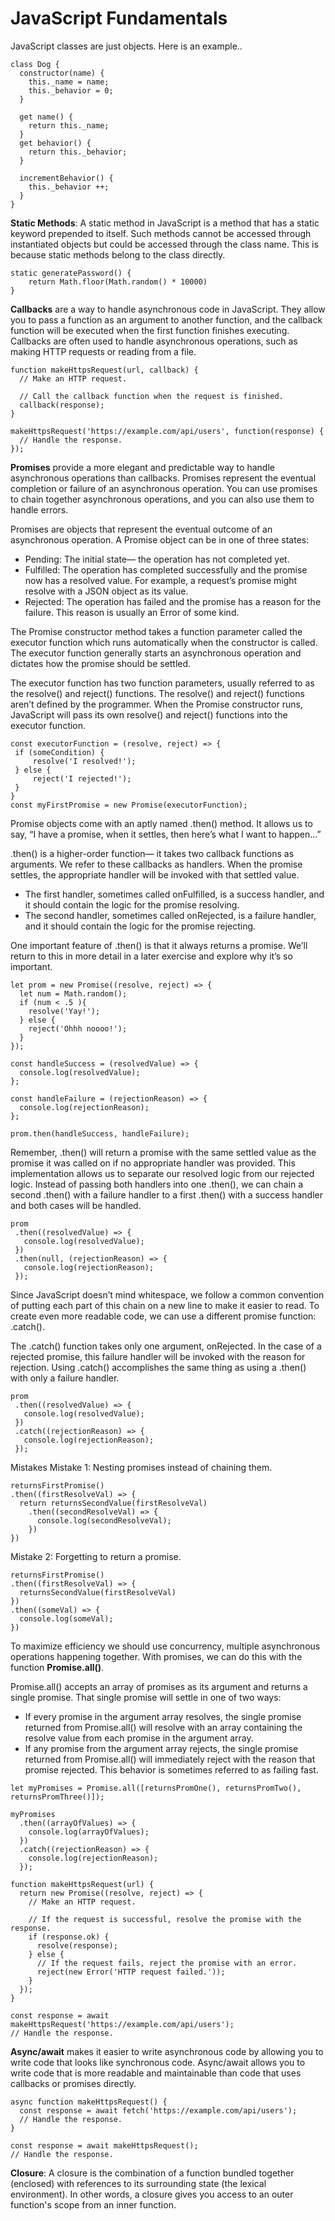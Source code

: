 # JavaScript Fundamentals

JavaScript classes are just objects. Here is an example..
~~~
class Dog {
  constructor(name) {
    this._name = name;
    this._behavior = 0;
  }

  get name() {
    return this._name;
  }
  get behavior() {
    return this._behavior;
  }   

  incrementBehavior() {
    this._behavior ++;
  }
}
~~~

**Static Methods**: A static method in JavaScript is a method that has a static keyword prepended to itself. Such methods cannot be accessed through instantiated objects but could be accessed through the class name. This is because static methods belong to the class directly.
~~~
static generatePassword() {
    return Math.floor(Math.random() * 10000)
}
~~~


**Callbacks** are a way to handle asynchronous code in JavaScript. They allow you to pass a function as an argument to another function, and the callback function will be executed when the first function finishes executing. Callbacks are often used to handle asynchronous operations, such as making HTTP requests or reading from a file.
~~~
function makeHttpsRequest(url, callback) {
  // Make an HTTP request.

  // Call the callback function when the request is finished.
  callback(response);
}

makeHttpsRequest('https://example.com/api/users', function(response) {
  // Handle the response.
});
~~~

**Promises** provide a more elegant and predictable way to handle asynchronous operations than callbacks. Promises represent the eventual completion or failure of an asynchronous operation. You can use promises to chain together asynchronous operations, and you can also use them to handle errors.

Promises are objects that represent the eventual outcome of an asynchronous operation. A Promise object can be in one of three states:
- Pending: The initial state— the operation has not completed yet.
- Fulfilled: The operation has completed successfully and the promise now has a resolved value. For example, a request’s promise might resolve with a JSON object as its value.
- Rejected: The operation has failed and the promise has a reason for the failure. This reason is usually an Error of some kind.

The Promise constructor method takes a function parameter called the executor function which runs automatically when the constructor is called. The executor function generally starts an asynchronous operation and dictates how the promise should be settled.

The executor function has two function parameters, usually referred to as the resolve() and reject() functions. The resolve() and reject() functions aren’t defined by the programmer. When the Promise constructor runs, JavaScript will pass its own resolve() and reject() functions into the executor function.

~~~
const executorFunction = (resolve, reject) => {
 if (someCondition) {
     resolve('I resolved!');
 } else {
     reject('I rejected!'); 
 }
}
const myFirstPromise = new Promise(executorFunction);
~~~

Promise objects come with an aptly named .then() method. It allows us to say, “I have a promise, when it settles, then here’s what I want to happen…”

.then() is a higher-order function— it takes two callback functions as arguments. We refer to these callbacks as handlers. When the promise settles, the appropriate handler will be invoked with that settled value.
- The first handler, sometimes called onFulfilled, is a success handler, and it should contain the logic for the promise resolving.
- The second handler, sometimes called onRejected, is a failure handler, and it should contain the logic for the promise rejecting.

One important feature of .then() is that it always returns a promise. We’ll return to this in more detail in a later exercise and explore why it’s so important.
~~~
let prom = new Promise((resolve, reject) => {
  let num = Math.random();
  if (num < .5 ){
    resolve('Yay!');
  } else {
    reject('Ohhh noooo!');
  }
});

const handleSuccess = (resolvedValue) => {
  console.log(resolvedValue);
};

const handleFailure = (rejectionReason) => {
  console.log(rejectionReason);
};

prom.then(handleSuccess, handleFailure);
~~~

Remember, .then() will return a promise with the same settled value as the promise it was called on if no appropriate handler was provided. This implementation allows us to separate our resolved logic from our rejected logic. Instead of passing both handlers into one .then(), we can chain a second .then() with a failure handler to a first .then() with a success handler and both cases will be handled.

~~~
prom
 .then((resolvedValue) => {
   console.log(resolvedValue);
 })
 .then(null, (rejectionReason) => {
   console.log(rejectionReason);
 });
~~~

Since JavaScript doesn’t mind whitespace, we follow a common convention of putting each part of this chain on a new line to make it easier to read. To create even more readable code, we can use a different promise function: .catch().

The .catch() function takes only one argument, onRejected. In the case of a rejected promise, this failure handler will be invoked with the reason for rejection. Using .catch() accomplishes the same thing as using a .then() with only a failure handler.

~~~
prom
 .then((resolvedValue) => {
   console.log(resolvedValue);
 })
 .catch((rejectionReason) => {
   console.log(rejectionReason);
 });

~~~

Mistakes
Mistake 1: Nesting promises instead of chaining them.
~~~
returnsFirstPromise()
.then((firstResolveVal) => {
  return returnsSecondValue(firstResolveVal)
    .then((secondResolveVal) => {
      console.log(secondResolveVal);
    })
})
~~~
Mistake 2: Forgetting to return a promise.
~~~
returnsFirstPromise()
.then((firstResolveVal) => {
  returnsSecondValue(firstResolveVal)
})
.then((someVal) => {
  console.log(someVal);
})

~~~

To maximize efficiency we should use concurrency, multiple asynchronous operations happening together. With promises, we can do this with the function **Promise.all()**.

Promise.all() accepts an array of promises as its argument and returns a single promise. That single promise will settle in one of two ways:
- If every promise in the argument array resolves, the single promise returned from Promise.all() will resolve with an array containing the resolve value from each promise in the argument array.
- If any promise from the argument array rejects, the single promise returned from Promise.all() will immediately reject with the reason that promise rejected. This behavior is sometimes referred to as failing fast.

~~~
let myPromises = Promise.all([returnsPromOne(), returnsPromTwo(), returnsPromThree()]);

myPromises
  .then((arrayOfValues) => {
    console.log(arrayOfValues);
  })
  .catch((rejectionReason) => {
    console.log(rejectionReason);
  });

~~~

~~~
function makeHttpsRequest(url) {
  return new Promise((resolve, reject) => {
    // Make an HTTP request.

    // If the request is successful, resolve the promise with the response.
    if (response.ok) {
      resolve(response);
    } else {
      // If the request fails, reject the promise with an error.
      reject(new Error('HTTP request failed.'));
    }
  });
}

const response = await makeHttpsRequest('https://example.com/api/users');
// Handle the response.
~~~

**Async/await** makes it easier to write asynchronous code by allowing you to write code that looks like synchronous code. Async/await allows you to write code that is more readable and maintainable than code that uses callbacks or promises directly.

~~~
async function makeHttpsRequest() {
  const response = await fetch('https://example.com/api/users');
  // Handle the response.
}

const response = await makeHttpsRequest();
// Handle the response.
~~~


**Closure**: A closure is the combination of a function bundled together (enclosed) with references to its surrounding state (the lexical environment). In other words, a closure gives you access to an outer function's scope from an inner function.